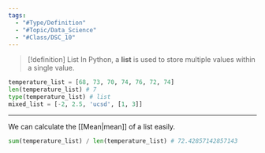 ```yaml
---
tags:
  - "#Type/Definition"
  - "#Topic/Data_Science"
  - "#Class/DSC_10"
---
```


> [!definition] List
> In Python, a **list** is used to store multiple values within a single value.

```Python
temperature_list = [68, 73, 70, 74, 76, 72, 74]
len(temperature_list) # 7
type(temperature_list) # list
mixed_list = [-2, 2.5, 'ucsd', [1, 3]]
```

---

We can calculate the [[Mean|mean]] of a list easily.

```Python
sum(temperature_list) / len(temperature_list) # 72.42857142857143
```